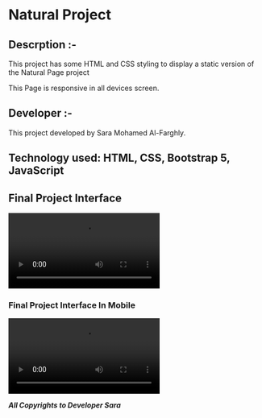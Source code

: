 # Natural Project

## Descrption :-

This project has some HTML and CSS styling to display a static version of the Natural Page project

This Page is responsive in all devices screen.

## Developer :-
This project developed by Sara Mohamed Al-Farghly.

## Technology used: HTML, CSS, Bootstrap 5, JavaScript

## Final Project Interface

![Output](https://github.com/Sara99Mo/Natural/blob/main/img/Final_Project.webm)

### Final Project Interface In Mobile

![Output](https://github.com/Sara99Mo/Natural/blob/main/img/Final_Project_responsive.webm)

**_All Copyrights to Developer Sara_**